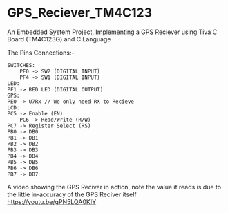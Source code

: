 # GPS_Reciever_TM4C123
An Embedded System Project, Implementing a GPS Reciever using Tiva C Board (TM4C123G) and C Language

The Pins Connections:-

	SWITCHES:
		PF0 -> SW2 (DIGITAL INPUT)
		PF4 -> SW1 (DIGITAL INPUT)
	LED:
    PF1 -> RED LED (DIGITAL OUTPUT)
	GPS:
    PE0 -> U7Rx // We only need RX to Recieve
	LCD:
    PC5 -> Enable (EN) 
		PC6 -> Read/Write (R/W)
    PC7 -> Register Select (RS) 
    PB0 -> DB0 
    PB1 -> DB1 
    PB2 -> DB2 
    PB3 -> DB3 
    PB4 -> DB4 
    PB5 -> DB5 
    PB6 -> DB6 
    PB7 -> DB7 

A video showing the GPS Reciver in action, note the value it reads is due to the little in-accuracy of the GPS Reciver itself
https://youtu.be/gPN5LQA0KIY
